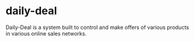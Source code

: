 # daily-deal
Daily-Deal is a system built to control and make offers of various products in various online sales networks.
